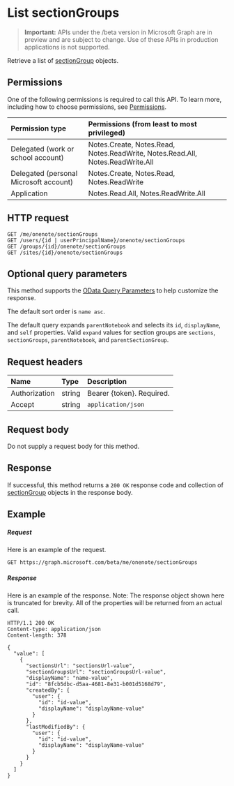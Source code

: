# List sectionGroups

> **Important:** APIs under the /beta version in Microsoft Graph are in preview and are subject to change. Use of these APIs in production applications is not supported.

Retrieve a list of [sectionGroup](../resources/sectiongroup.md) objects.
## Permissions
One of the following permissions is required to call this API. To learn more, including how to choose permissions, see [Permissions](../concepts/permissions_reference.md).

|Permission type      | Permissions (from least to most privileged)              |
|:--------------------|:---------------------------------------------------------|
|Delegated (work or school account) | Notes.Create, Notes.Read, Notes.ReadWrite, Notes.Read.All, Notes.ReadWrite.All    |
|Delegated (personal Microsoft account) | Notes.Create, Notes.Read, Notes.ReadWrite    |
|Application | Notes.Read.All, Notes.ReadWrite.All |

## HTTP request
<!-- { "blockType": "ignored" } -->
```http
GET /me/onenote/sectionGroups
GET /users/{id | userPrincipalName}/onenote/sectionGroups
GET /groups/{id}/onenote/sectionGroups
GET /sites/{id}/onenote/sectionGroups
```
## Optional query parameters
This method supports the [OData Query Parameters](http://developer.microsoft.com/en-us/graph/docs/overview/query_parameters) to help customize the response.

The default sort order is `name asc`.

The default query expands `parentNotebook` and selects its `id`, `displayName`, and `self` properties. Valid `expand` values for section groups are `sections`, `sectionGroups`, `parentNotebook`, and `parentSectionGroup`.

## Request headers
| Name       | Type | Description|
|:-----------|:------|:----------|
| Authorization  | string  | Bearer {token}. Required. |
| Accept | string | `application/json` |

## Request body
Do not supply a request body for this method.

## Response

If successful, this method returns a `200 OK` response code and collection of [sectionGroup](../resources/sectiongroup.md) objects in the response body.
## Example
##### Request
Here is an example of the request.
<!-- {
  "blockType": "request",
  "name": "get_sectiongroups"
}-->
```http
GET https://graph.microsoft.com/beta/me/onenote/sectionGroups
```
##### Response
Here is an example of the response. Note: The response object shown here is truncated for brevity. All of the properties will be returned from an actual call.
<!-- {
  "blockType": "response",
  "truncated": true,
  "@odata.type": "microsoft.graph.sectiongroup",
  "isCollection": true
} -->
```http
HTTP/1.1 200 OK
Content-type: application/json
Content-length: 378

{
  "value": [
    {
      "sectionsUrl": "sectionsUrl-value",
      "sectionGroupsUrl": "sectionGroupsUrl-value",
      "displayName": "name-value",
      "id": "8fcb5dbc-d5aa-4681-8e31-b001d5168d79",
      "createdBy": {
        "user": {
          "id": "id-value",
          "displayName": "displayName-value"
        }
      },
      "lastModifiedBy": {
        "user": {
          "id": "id-value",
          "displayName": "displayName-value"
        }
      }
    }
  ]
}
```

<!-- uuid: 8fcb5dbc-d5aa-4681-8e31-b001d5168d79
2015-10-25 14:57:30 UTC -->
<!-- {
  "type": "#page.annotation",
  "description": "List sectionGroups",
  "keywords": "",
  "section": "documentation",
  "tocPath": ""
}-->